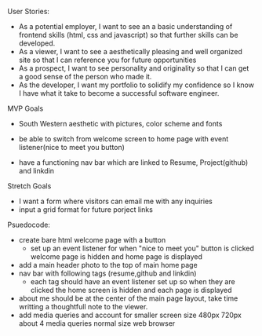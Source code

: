 User Stories:
- As a potential employer, I want to see an a basic understanding of frontend skills (html, css and javascript) so that further skills can be developed.
- As a viewer, I want to see a aesthetically pleasing and well organized site so that I can reference you for future opportunities
- As a prospect, I want to see personality and originality so that I can get a good sense of the person who made it.
- As the developer, I want my portfolio to solidify my confidence so I know I have what it take to become a successful software engineer.

MVP Goals
- South Western aesthetic with pictures, color scheme and fonts

- be able to switch from welcome screen to home page with event listener(nice to meet you button)
- have a functioning nav bar which are linked to Resume, Project(github) and linkdin

Stretch Goals
- I want a form where visitors can email me with any inquiries
- input a grid format for future porject links



Psuedocode:
- create bare html welcome page with a button
    - set up an event listener for when "nice to meet you" button is clicked welcome page is hidden and home page is displayed 
- add a main header photo to the top of main home page 
- nav bar with following tags (resume,github and linkdin)
    - each tag should have an event listener set up so when they are clicked 
    the home screen is hidden and each page is displayed 
- about me should be at the center of the main page layout, take time writting a thoughtfull note to the viewer.
- add media queries and account for smaller screen size 480px 720px about 4 media queries normal size web browser 